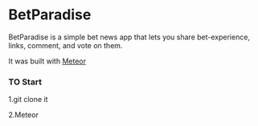 # BetParadise

BetParadise is a simple bet news app that lets you share bet-experience, links, comment, and vote on them.

It was built with [Meteor](http://meteor.com) 

### TO Start

1.git clone it

2.Meteor 

